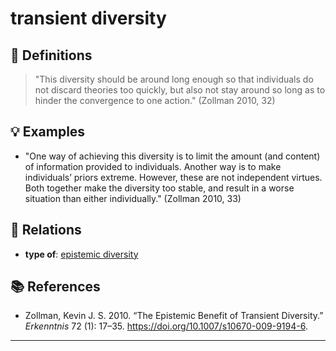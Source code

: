 # transient diversity

## 📖 Definitions

> "This diversity should be around long enough so that individuals do not discard theories too quickly, but also not stay around so long as to hinder the convergence to one action." (Zollman 2010, 32)

## 💡 Examples

- "One way of achieving this diversity is to limit the amount (and content) of information provided to individuals. Another way is to make individuals’ priors extreme. However, these are not independent virtues. Both together make the diversity too stable, and result in a worse situation than either individually." (Zollman 2010, 33)

## 🔗 Relations

- **type of**: [epistemic diversity](./epistemic-diversity.md)

## 📚 References

- Zollman, Kevin J. S. 2010. “The Epistemic Benefit of Transient Diversity.” _Erkenntnis_ 72 (1): 17–35. https://doi.org/10.1007/s10670-009-9194-6.

---

<script src="https://giscus.app/client.js"
                data-repo="natesheehan/conceptcartography"
                data-repo-id="R_kgDOPB5QiQ"
                data-category="General"
                data-category-id="DIC_kwDOPB5Qic4CsAxd"
                data-mapping="pathname"
                data-strict="0"
                data-reactions-enabled="1"
                data-emit-metadata="0"
                data-input-position="bottom"
                data-theme="catppuccin_mocha"
                data-lang="en"
                crossorigin="anonymous"
                async>
        </script>
        
